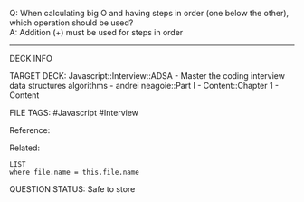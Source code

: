 Q: When calculating big O and having steps in order (one below the other), which operation should be used?  
A: Addition (+) must be used for steps in order
<!--ID: 1693659901332-->

---

DECK INFO

TARGET DECK: Javascript::Interview::ADSA - Master the coding interview data structures algorithms - andrei neagoie::Part I - Content::Chapter 1 - Content

FILE TAGS: #Javascript #Interview

Reference:

Related:

```dataview
LIST
where file.name = this.file.name
```


QUESTION STATUS: Safe to store